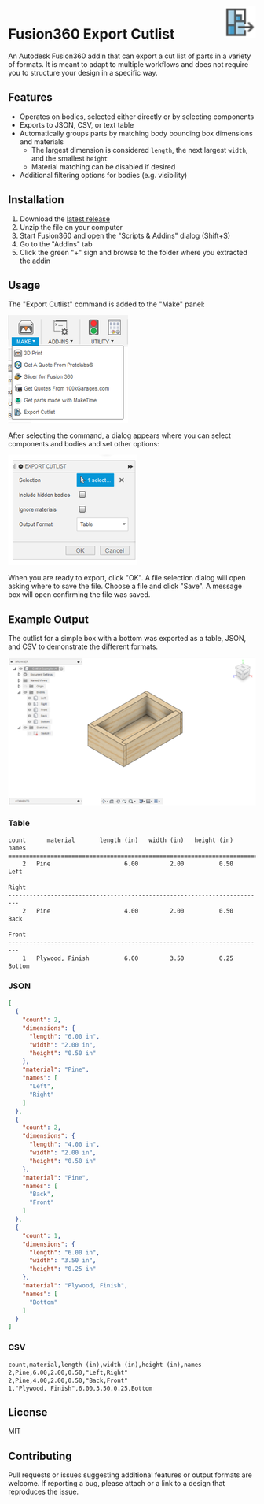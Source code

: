 <img src="./resources/icon.svg" height="64" align="right" />

# Fusion360 Export Cutlist 

An Autodesk Fusion360 addin that can export a cut list of parts in a variety
of formats. It is meant to adapt to multiple workflows and does not require
you to structure your design in a specific way.

## Features

- Operates on bodies, selected either directly or by selecting components
- Exports to JSON, CSV, or text table
- Automatically groups parts by matching body bounding box dimensions and
  materials
  - The largest dimension is considered `length`, the next largest `width`,
    and the smallest `height`
  - Material matching can be disabled if desired
- Additional filtering options for bodies (e.g. visibility)

## Installation

1. Download the [latest release](https://github.com/bluekeyes/Fusion360-ExportCutlist/archive/v0.1.0.zip)
2. Unzip the file on your computer
3. Start Fusion360 and open the "Scripts & Addins" dialog (Shift+S)
4. Go to the "Addins" tab
5. Click the green "+" sign and browse to the folder where you extracted the addin

## Usage

The "Export Cutlist" command is added to the "Make" panel:

![The Export Cutlist command in the Make panel](./resources/docs/make-panel.png)

After selecting the command, a dialog appears where you can select components
and bodies and set other options:

![The Export Cutlist option dialog](./resources/docs/export-cutlist.png)

When you are ready to export, click "OK". A file selection dialog will open
asking where to save the file. Choose a file and click "Save". A message box
will open confirming the file was saved.

## Example Output

The cutlist for a simple box with a bottom was exported as a table, JSON, and
CSV to demonstrate the different formats.

![Fusion 360 screenshot showing a simple four-sided box with a bottom](./resources/docs/example-design.png)

### Table

```text
count      material       length (in)   width (in)   height (in)   names 
=========================================================================
    2   Pine                     6.00         2.00          0.50   Left  
                                                                   Right 
-------------------------------------------------------------------------
    2   Pine                     4.00         2.00          0.50   Back  
                                                                   Front 
-------------------------------------------------------------------------
    1   Plywood, Finish          6.00         3.50          0.25   Bottom
```

### JSON

```json
[
  {
    "count": 2,
    "dimensions": {
      "length": "6.00 in",
      "width": "2.00 in",
      "height": "0.50 in"
    },
    "material": "Pine",
    "names": [
      "Left",
      "Right"
    ]
  },
  {
    "count": 2,
    "dimensions": {
      "length": "4.00 in",
      "width": "2.00 in",
      "height": "0.50 in"
    },
    "material": "Pine",
    "names": [
      "Back",
      "Front"
    ]
  },
  {
    "count": 1,
    "dimensions": {
      "length": "6.00 in",
      "width": "3.50 in",
      "height": "0.25 in"
    },
    "material": "Plywood, Finish",
    "names": [
      "Bottom"
    ]
  }
]
```

### CSV

```csv
count,material,length (in),width (in),height (in),names
2,Pine,6.00,2.00,0.50,"Left,Right"
2,Pine,4.00,2.00,0.50,"Back,Front"
1,"Plywood, Finish",6.00,3.50,0.25,Bottom
```

## License

MIT

## Contributing

Pull requests or issues suggesting additional features or output formats are
welcome. If reporting a bug, please attach or a link to a design that
reproduces the issue.
